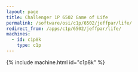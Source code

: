 ```yaml
---
layout: page
title: Challenger 1P 6502 Game of Life
permalink: /software/osi/c1p/6502/jeffpar/life/
redirect_from: /apps/c1p/6502/jeffpar/life/
machines:
  - id: c1p8k
    type: c1p
---
```


{% include machine.html id="c1p8k" %}
